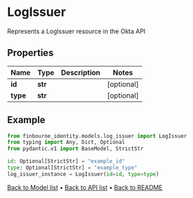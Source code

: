 # LogIssuer

Represents a LogIssuer resource in the Okta API
## Properties
Name | Type | Description | Notes
------------ | ------------- | ------------- | -------------
**id** | **str** |  | [optional] 
**type** | **str** |  | [optional] 
## Example

```python
from finbourne_identity.models.log_issuer import LogIssuer
from typing import Any, Dict, Optional
from pydantic.v1 import BaseModel, StrictStr

id: Optional[StrictStr] = "example_id"
type: Optional[StrictStr] = "example_type"
log_issuer_instance = LogIssuer(id=id, type=type)

```

[Back to Model list](../README.md#documentation-for-models) &#8226; [Back to API list](../README.md#documentation-for-api-endpoints) &#8226; [Back to README](../README.md)

